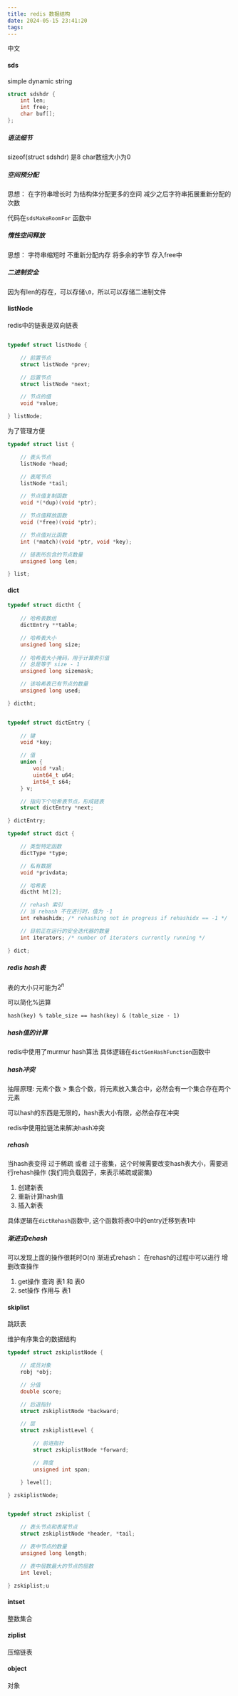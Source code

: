 ```yaml
---
title: redis 数据结构
date: 2024-05-15 23:41:20
tags:
---
```


中文


#### sds

simple dynamic string

```c++
struct sdshdr {
    int len; 
    int free;  
    char buf[];    
};
```

##### 语法细节

sizeof(struct sdshdr) 是8 char数组大小为0

##### 空间预分配

思想： 在字符串增长时 为结构体分配更多的空间 减少之后字符串拓展重新分配的次数

代码在`sdsMakeRoomFor` 函数中

##### 惰性空间释放

思想： 字符串缩短时 不重新分配内存 将多余的字节 存入free中


##### 二进制安全

因为有len的存在，可以存储`\0`，所以可以存储二进制文件


#### listNode

redis中的链表是双向链表

```c++

typedef struct listNode {

    // 前置节点
    struct listNode *prev;

    // 后置节点
    struct listNode *next;

    // 节点的值
    void *value;

} listNode;

```

为了管理方便

```c++
typedef struct list {

    // 表头节点
    listNode *head;

    // 表尾节点
    listNode *tail;

    // 节点值复制函数
    void *(*dup)(void *ptr);

    // 节点值释放函数
    void (*free)(void *ptr);

    // 节点值对比函数
    int (*match)(void *ptr, void *key);

    // 链表所包含的节点数量
    unsigned long len;

} list;
```



#### dict

```c++
typedef struct dictht {
    
    // 哈希表数组
    dictEntry **table;

    // 哈希表大小
    unsigned long size;
    
    // 哈希表大小掩码，用于计算索引值
    // 总是等于 size - 1
    unsigned long sizemask;

    // 该哈希表已有节点的数量
    unsigned long used;

} dictht;
```

```c++

typedef struct dictEntry {
    
    // 键
    void *key;

    // 值
    union {
        void *val;
        uint64_t u64;
        int64_t s64;
    } v;

    // 指向下个哈希表节点，形成链表
    struct dictEntry *next;

} dictEntry;
```

```c++
typedef struct dict {

    // 类型特定函数
    dictType *type;

    // 私有数据
    void *privdata;

    // 哈希表
    dictht ht[2];

    // rehash 索引
    // 当 rehash 不在进行时，值为 -1
    int rehashidx; /* rehashing not in progress if rehashidx == -1 */

    // 目前正在运行的安全迭代器的数量
    int iterators; /* number of iterators currently running */

} dict;
```

##### redis hash表

表的大小只可能为$2^n$

可以简化%运算

`hash(key) % table_size == hash(key) & (table_size - 1)`


##### hash值的计算

redis中使用了murmur hash算法
具体逻辑在`dictGenHashFunction`函数中


##### hash冲突

抽屉原理: 元素个数 > 集合个数，将元素放入集合中，必然会有一个集合存在两个元素

可以hash的东西是无限的，hash表大小有限，必然会存在冲突

redis中使用拉链法来解决hash冲突

##### rehash

当hash表变得 过于稀疏 或者 过于密集，这个时候需要改变hash表大小，需要进行rehash操作
(我们用负载因子，来表示稀疏或密集)

1. 创建新表
2. 重新计算hash值
3. 插入新表

具体逻辑在`dictRehash`函数中, 这个函数将表0中的entry迁移到表1中

##### 渐进式rehash

可以发现上面的操作很耗时O(n)
渐进式rehash： 在rehash的过程中可以进行 增删改查操作

1. get操作 查询 表1 和 表0
2. set操作 作用与 表1



#### skiplist

跳跃表

维护有序集合的数据结构

```c++
typedef struct zskiplistNode {

    // 成员对象
    robj *obj;

    // 分值
    double score;

    // 后退指针
    struct zskiplistNode *backward;

    // 层
    struct zskiplistLevel {

        // 前进指针
        struct zskiplistNode *forward;

        // 跨度
        unsigned int span;

    } level[];

} zskiplistNode;

```

```c++

typedef struct zskiplist {

    // 表头节点和表尾节点
    struct zskiplistNode *header, *tail;

    // 表中节点的数量
    unsigned long length;

    // 表中层数最大的节点的层数
    int level;

} zskiplist;u

```



#### intset

整数集合

#### ziplist

压缩链表

#### object

对象